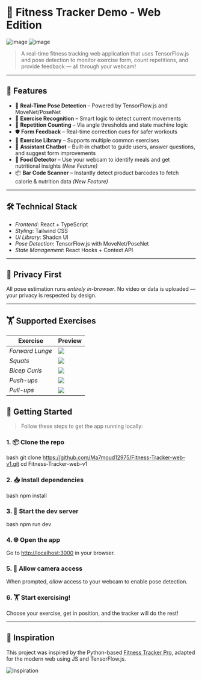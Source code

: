 # 💪 Fitness Tracker Demo - Web Edition

![image](https://github.com/user-attachments/assets/7f649b0e-bd9d-4e05-85ed-c395c8a80884)
![image](https://github.com/user-attachments/assets/c914be34-8dff-4d35-851d-8174a0fbd26d)

> A real-time fitness tracking web application that uses TensorFlow.js and pose detection to monitor exercise form, count repetitions, and provide feedback — all through your webcam!

---

## 🚀 Features

- 🎯 **Real-Time Pose Detection** – Powered by TensorFlow.js and MoveNet/PoseNet  
- 🧠 **Exercise Recognition** – Smart logic to detect current movements  
- 🔁 **Repetition Counting** – Via angle thresholds and state machine logic  
- 🛡️ **Form Feedback** – Real-time correction cues for safer workouts  
- 🧾 **Exercise Library** – Supports multiple common exercises  
- 💬 **Assistant Chatbot** – Built-in chatbot to guide users, answer questions, and suggest form improvements  
- 🥗 **Food Detector** – Use your webcam to identify meals and get nutritional insights *(New Feature)*  
- 📦 **Bar Code Scanner** – Instantly detect product barcodes to fetch calorie & nutrition data *(New Feature)*  


---

## 🛠 Technical Stack

- *Frontend*: React + TypeScript  
- *Styling*: Tailwind CSS  
- *UI Library*: Shadcn UI  
- *Pose Detection*: TensorFlow.js with MoveNet/PoseNet  
- *State Management*: React Hooks + Context API  

---

## 🔐 Privacy First

All pose estimation runs *entirely in-browser*. No video or data is uploaded — your privacy is respected by design.

---

## 🏋 Supported Exercises

| Exercise        | Preview                                                                                                           |
| --------------- | ----------------------------------------------------------------------------------------------------------------- |
| *Forward Lunge* | ![](https://media.post.rvohealth.io/wp-content/uploads/sites/2/2019/05/PERFECT-SERIES_LUNGE-HORIZONTAL_GRAIN.gif) |
| *Squats*        | ![](https://i.pinimg.com/originals/f9/db/a3/f9dba36451cab8b0b5be6d5ec9fd438a.gif)                                 |
| *Bicep Curls*   | ![](https://i.pinimg.com/originals/68/4d/50/684d50925eabbdf60f66d4bf7013c9ef.gif)                                 |
| *Push-ups*      | ![](https://i.pinimg.com/originals/fd/bb/09/fdbb092b58863e5c86fdb8bb1411fcea.gif)                                 |
| *Pull-ups*      | ![](https://tunturi.org/Blogs/2022/09-pull-up.gif)                                                                |


## 🧪 Getting Started

> Follow these steps to get the app running locally:

### 1. 📦 Clone the repo

bash
git clone https://github.com/Ma7moud12975/Fitness-Tracker-web-v1.git
cd Fitness-Tracker-web-v1


### 2. 📥 Install dependencies

bash
npm install


### 3. 🧪 Start the dev server

bash
npm run dev


### 4. 🌐 Open the app

Go to [http://localhost:3000](http://localhost:3000) in your browser.

### 5. 🎥 Allow camera access

When prompted, *allow* access to your webcam to enable pose detection.

### 6. 🏋 Start exercising!

Choose your exercise, get in position, and the tracker will do the rest!

---

## 🌟 Inspiration

This project was inspired by the Python-based [Fitness Tracker Pro](https://github.com/a1harfoush/Fitness_Tracker_Pro), adapted for the modern web using JS and TensorFlow.js.

![Inspiration](https://github.com/user-attachments/assets/3c369613-96d2-48a4-b302-b330bd863fec)
